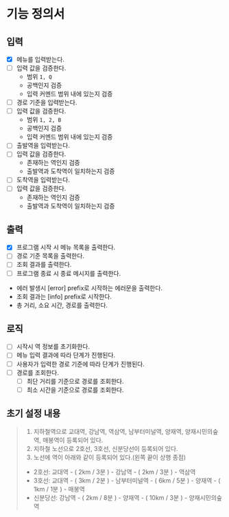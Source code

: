 # 기능 정의서


## 입력
- [x] 메뉴를 입력받는다.
- [ ] 입력 값을 검증한다.
    - 범위 `1, Q`
    - 공백인지 검증
    - 입력 커멘드 범위 내에 있는지 검증
- [ ] 경로 기준을 입력받는다.
- [ ] 입력 값을 검증한다.
    - 범위 `1, 2, B`
    - 공백인지 검증
    - 입력 커멘드 범위 내에 있는지 검증
- [ ] 출발역을 입력받는다.
- [ ] 입력 값을 검증한다.
    - 존재하는 역인지 검증
    - 출발역과 도착역이 일치하는지 검증
- [ ] 도착역을 입력받는다.
- [ ] 입력 값을 검증한다.
    - 존재하는 역인지 검증
    - 출발역과 도착역이 일치하는지 검증

## 출력
- [x] 프로그램 시작 시 메뉴 목록을 출력한다.
- [ ] 경로 기준 목록을 출력한다.
- [ ] 조회 결과를 출력한다.
- [ ] 프로그램 종료 시 종료 메시지를 출력한다.
- 에러 발생시 [error] prefix로 시작하는 에러문을 출력한다.
- 조회 결과는 [info] prefix로 시작한다.
- 총 거리, 소요 시간, 경로를 출력한다.

## 로직
- [ ] 시작시 역 정보를 초기화한다.
- [ ] 메뉴 입력 결과에 따라 단계가 진행된다.
- [ ] 사용자가 입력한 경로 기준에 따라 단계가 진행된다.
- [ ] 경로를 조회한다.
   - [ ] 최단 거리를 기준으로 경로를 조회한다.
   - [ ] 최소 시간을 기준으로 경로를 조회한다.

## 초기 설정 내용
 
>1. 지하철역으로 교대역, 강남역, 역삼역, 남부터미널역, 양재역, 양재시민의숲역, 매봉역이 등록되어 있다.
>2. 지하철 노선으로 2호선, 3호선, 신분당선이 등록되어 있다.
>3. 노선에 역이 아래와 같이 등록되어 있다.(왼쪽 끝이 상행 종점)
> - 2호선: 교대역 - ( 2km / 3분 ) - 강남역 - ( 2km / 3분 ) - 역삼역
> - 3호선: 교대역 - ( 3km / 2분 ) - 남부터미널역 - ( 6km / 5분 ) - 양재역 - ( 1km / 1분 ) - 매봉역
> - 신분당선: 강남역 - ( 2km / 8분 ) - 양재역 - ( 10km / 3분 ) - 양재시민의숲역

